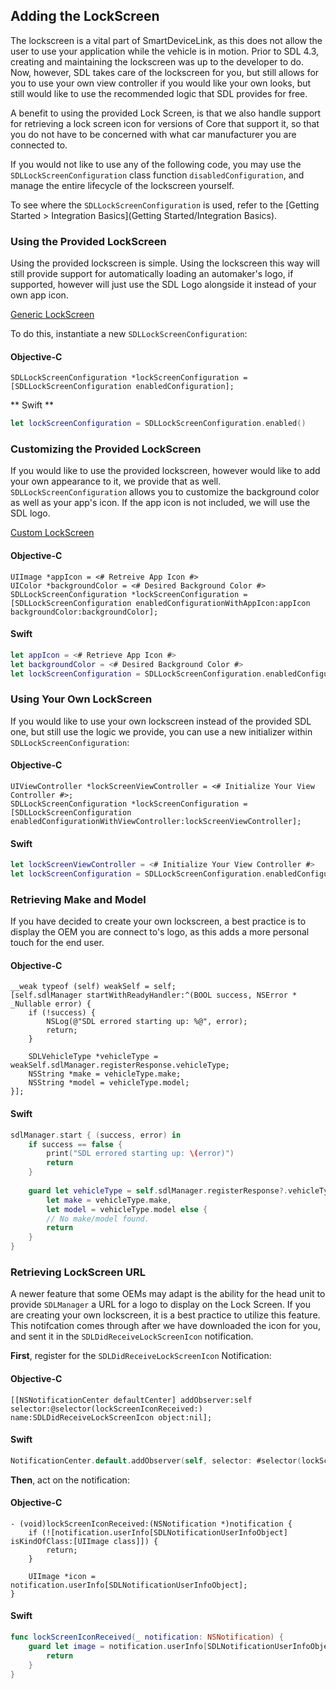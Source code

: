 ## Adding the LockScreen
The lockscreen is a vital part of SmartDeviceLink, as this does not allow the user to use your application while the vehicle is in motion. Prior to SDL 4.3, creating and maintaining the lockscreen was up to the developer to do. Now, however, SDL takes care of the lockscreen for you, but still allows for you to use your own view controller if you would like your own looks, but still would like to use the recommended logic that SDL provides for free.

A benefit to using the provided Lock Screen, is that we also handle support for retrieving a lock screen icon for versions of Core that support it, so that you do not have to be concerned with what car manufacturer you are connected to.

If you would not like to use any of the following code, you may use the `SDLLockScreenConfiguration` class function `disabledConfiguration`, and manage the entire lifecycle of the lockscreen yourself. 

To see where the `SDLLockScreenConfiguration` is used, refer to the [Getting Started > Integration Basics](Getting Started/Integration Basics).

### Using the Provided LockScreen
Using the provided lockscreen is simple. Using the lockscreen this way will still provide support for automatically loading an automaker's logo, if supported, however will just use the SDL Logo alongside it instead of your own app icon.

[Generic LockScreen](/assets/GenericLockScreen.png)

To do this, instantiate a new `SDLLockScreenConfiguration`:

#### Objective-C
```objc
SDLLockScreenConfiguration *lockScreenConfiguration = [SDLLockScreenConfiguration enabledConfiguration];
```

** Swift **
```swift
let lockScreenConfiguration = SDLLockScreenConfiguration.enabled()
```

### Customizing the Provided LockScreen
If you would like to use the provided lockscreen, however would like to add your own appearance to it, we provide that as well. `SDLLockScreenConfiguration` allows you to customize the background color as well as your app's icon. If the app icon is not included, we will use the SDL logo.

[Custom LockScreen](/assets/CustomLockScreen.png)

#### Objective-C
```objc
UIImage *appIcon = <# Retreive App Icon #>
UIColor *backgroundColor = <# Desired Background Color #>
SDLLockScreenConfiguration *lockScreenConfiguration = [SDLLockScreenConfiguration enabledConfigurationWithAppIcon:appIcon backgroundColor:backgroundColor];
```

#### Swift
```swift
let appIcon = <# Retrieve App Icon #>
let backgroundColor = <# Desired Background Color #>
let lockScreenConfiguration = SDLLockScreenConfiguration.enabledConfiguration(withAppIcon: appIcon, backgroundColor: backgroundColor)
```

### Using Your Own LockScreen
If you would like to use your own lockscreen instead of the provided SDL one, but still use the logic we provide, you can use a new initializer within `SDLLockScreenConfiguration`:

#### Objective-C
```objc
UIViewController *lockScreenViewController = <# Initialize Your View Controller #>;
SDLLockScreenConfiguration *lockScreenConfiguration = [SDLLockScreenConfiguration enabledConfigurationWithViewController:lockScreenViewController];
```

#### Swift
```swift
let lockScreenViewController = <# Initialize Your View Controller #>
let lockScreenConfiguration = SDLLockScreenConfiguration.enabledConfiguration(with: lockScreenViewController)
```

### Retrieving Make and Model
If you have decided to create your own lockscreen, a best practice is to display the OEM you are connect to's logo, as this adds a more personal touch for the end user.

#### Objective-C
```objc
__weak typeof (self) weakSelf = self;
[self.sdlManager startWithReadyHandler:^(BOOL success, NSError * _Nullable error) {
    if (!success) {
        NSLog(@"SDL errored starting up: %@", error);
        return;
    } 

    SDLVehicleType *vehicleType = weakSelf.sdlManager.registerResponse.vehicleType;
    NSString *make = vehicleType.make;
    NSString *model = vehicleType.model;
}];
```

#### Swift
```swift
sdlManager.start { (success, error) in
    if success == false {
        print("SDL errored starting up: \(error)")
        return
    }
    
    guard let vehicleType = self.sdlManager.registerResponse?.vehicleType,
    	let make = vehicleType.make,
    	let model = vehicleType.model else {
    	// No make/model found.
    	return
    } 
}
```

### Retrieving LockScreen URL
A newer feature that some OEMs may adapt is the ability for the head unit to provide `SDLManager` a URL for a logo to display on the Lock Screen. If you are creating your own lockscreen, it is a best practice to utilize this feature. This notifcation comes through after we have downloaded the icon for you, and sent it in the `SDLDidReceiveLockScreenIcon` notification.

**First**, register for the `SDLDidReceiveLockScreenIcon` Notification:

#### Objective-C
```objc
[[NSNotificationCenter defaultCenter] addObserver:self selector:@selector(lockScreenIconReceived:) name:SDLDidReceiveLockScreenIcon object:nil];
```

#### Swift
```swift
NotificationCenter.default.addObserver(self, selector: #selector(lockScreenIconReceived(_:)), name: SDLDidReceiveLockScreenIcon, object: nil)
```

**Then**, act on the notification:

#### Objective-C
```objc
- (void)lockScreenIconReceived:(NSNotification *)notification {
    if (![notification.userInfo[SDLNotificationUserInfoObject] isKindOfClass:[UIImage class]]) {
        return;
    }

    UIImage *icon = notification.userInfo[SDLNotificationUserInfoObject];
}
```

#### Swift
```swift
func lockScreenIconReceived(_ notification: NSNotification) {
	guard let image = notification.userInfo[SDLNotificationUserInfoObject] as? UIImage else {
		return
	}
}
```